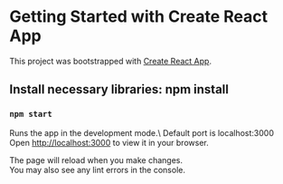 # Getting Started with Create React App

This project was bootstrapped with [Create React App](https://github.com/facebook/create-react-app).

## Install necessary libraries: npm install


### `npm start`

Runs the app in the development mode.\ Default port is localhost:3000
Open [http://localhost:3000](http://localhost:3000) to view it in your browser.

The page will reload when you make changes.\
You may also see any lint errors in the console.

